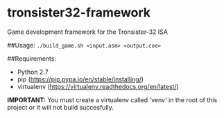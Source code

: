 # tronsister32-framework
Game development framework for the Tronsister-32 ISA

##Usage:
`./build_game.sh <input.asm> <output.coe>`

##Requirements:
- Python 2.7
- pip (https://pip.pypa.io/en/stable/installing/)
- virtualenv (https://virtualenv.readthedocs.org/en/latest/)

**IMPORTANT:** You must create a virtualenv called 'venv' in the root of this project or it will not build succesfully.